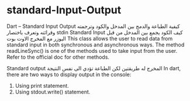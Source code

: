 # standard-Input-Output

Dart – Standard Input Output
كيفية الطباعة  والدمج بين المدخل والكود وترجمته وقرائته  وتعرف باختصار stdin
Standard Input
كيف الكود  يجمع بين المدخل من قبل اليوزر مع المخرج الاوت بوت 
This class allows the user to read data from standard input in both synchronous and asynchronous ways. The method readLineSync() is one of the methods used to take input from the user. Refer to the official doc for other methods.

Standard output 
المخرج له طريقتين لكن الطباعة تؤدي الى نفس النتيجة
In dart, there are two ways to display output in the console: 
1.	Using print statement.
2.	Using stdout.write() statement.

